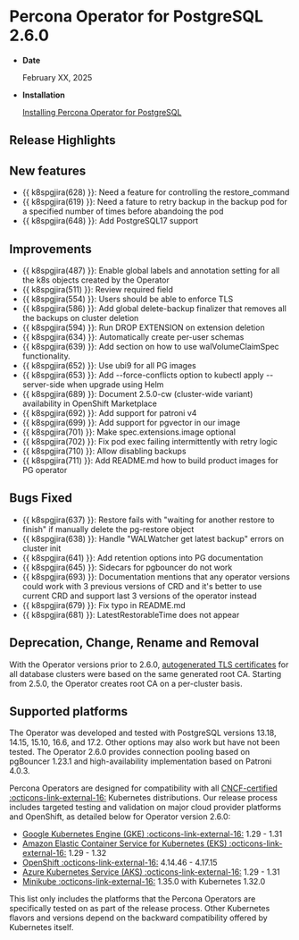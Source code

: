 # Percona Operator for PostgreSQL 2.6.0

* **Date**

    February XX, 2025

* **Installation**

    [Installing Percona Operator for PostgreSQL](../System-Requirements.md#installation-guidelines) 

## Release Highlights


## New features

* {{ k8spgjira(628) }}: Need a feature for controlling the restore_command
* {{ k8spgjira(619) }}: Need a fature to retry backup in the backup pod for a specified number of times before abandoing the pod
* {{ k8spgjira(648) }}: Add PostgreSQL17 support

## Improvements

* {{ k8spgjira(487) }}: Enable global labels and annotation setting for all the k8s objects created by the Operator
* {{ k8spgjira(511) }}: Review required field
* {{ k8spgjira(554) }}: Users should be able to enforce TLS
* {{ k8spgjira(586) }}: Add global delete-backup finalizer that removes all the backups on cluster deletion
* {{ k8spgjira(594) }}: Run DROP EXTENSION on extension deletion
* {{ k8spgjira(634) }}: Automatically create per-user schemas
* {{ k8spgjira(639) }}: Add section on how to use walVolumeClaimSpec functionality.
* {{ k8spgjira(652) }}: Use ubi9 for all PG images
* {{ k8spgjira(653) }}: Add --force-conflicts option to kubectl apply --server-side when upgrade using Helm
* {{ k8spgjira(689) }}: Document 2.5.0-cw (cluster-wide variant) availability in OpenShift Marketplace
* {{ k8spgjira(692) }}: Add support for patroni v4
* {{ k8spgjira(699) }}: Add support for pgvector in our image
* {{ k8spgjira(701) }}: Make spec.extensions.image optional
* {{ k8spgjira(702) }}: Fix pod exec failing intermittently with retry logic
* {{ k8spgjira(710) }}: Allow disabling backups
* {{ k8spgjira(711) }}: Add README.md how to build product images for PG operator

## Bugs Fixed

* {{ k8spgjira(637) }}: Restore fails with "waiting for another restore to finish" if manually delete the pg-restore object
* {{ k8spgjira(638) }}: Handle "WALWatcher get latest backup" errors on cluster init
* {{ k8spgjira(641) }}: Add retention options into PG documentation
* {{ k8spgjira(645) }}: Sidecars for pgbouncer do not work
* {{ k8spgjira(693) }}: Documentation mentions that any operator versions could work with 3 previous versions of CRD and it's better to use current CRD and support last 3 versions of the operator instead
* {{ k8spgjira(679) }}: Fix typo in README.md
* {{ k8spgjira(681) }}: LatestRestorableTime does not appear

## Deprecation, Change, Rename and Removal

With the Operator versions prior to 2.6.0, [autogenerated TLS certificates](../TLS.md#allow-the-operator-to-generate-certificates-automatically) for all database clusters were based on the same generated root CA. Starting from 2.5.0, the Operator creates root CA on a per-cluster basis.


## Supported platforms

The Operator was developed and tested with PostgreSQL versions 13.18, 14.15, 15.10, 16.6, and 17.2. Other options may also work but have not been tested. The Operator 2.6.0 provides connection pooling based on pgBouncer 1.23.1 and high-availability implementation based on Patroni 4.0.3.

Percona Operators are designed for compatibility with all [CNCF-certified :octicons-link-external-16:](https://www.cncf.io/training/certification/software-conformance/) Kubernetes distributions. Our release process includes targeted testing and validation on major cloud provider platforms and OpenShift, as detailed below for Operator version 2.6.0:

* [Google Kubernetes Engine (GKE) :octicons-link-external-16:](https://cloud.google.com/kubernetes-engine) 1.29 - 1.31
* [Amazon Elastic Container Service for Kubernetes (EKS) :octicons-link-external-16:](https://aws.amazon.com) 1.29 - 1.32
* [OpenShift :octicons-link-external-16:](https://www.redhat.com/en/technologies/cloud-computing/openshift) 4.14.46 - 4.17.15
* [Azure Kubernetes Service (AKS) :octicons-link-external-16:](https://azure.microsoft.com/en-us/services/kubernetes-service/) 1.29 - 1.31
* [Minikube :octicons-link-external-16:](https://github.com/kubernetes/minikube) 1.35.0 with Kubernetes 1.32.0

This list only includes the platforms that the Percona Operators are specifically tested on as part of the release process. Other Kubernetes flavors and versions depend on the backward compatibility offered by Kubernetes itself.
